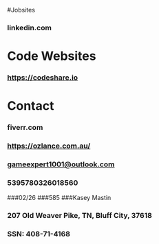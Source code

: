 #Jobsites
### linkedin.com

# Code Websites
### https://codeshare.io

# Contact 
### fiverr.com
### https://ozlance.com.au/


### gameexpert1001@outlook.com



### 5395780326018560
 ###02/26
 ###585
###Kasey Mastin
### 207 Old Weaver Pike, TN, Bluff City, 37618
### SSN: 408-71-4168

